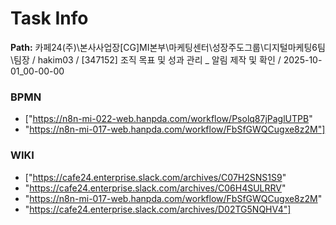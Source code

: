 # Task Info

**Path:** 카페24(주)\본사사업장\[CG]MI본부\마케팅센터\성장주도그룹\디지털마케팅6팀\팀장 / hakim03 / [347152] 조직 목표 및 성과 관리 _ 알림 제작 및 확인 / 2025-10-01_00-00-00

### BPMN
- ["https://n8n-mi-022-web.hanpda.com/workflow/Psolq87jPaglUTPB"
- "https://n8n-mi-017-web.hanpda.com/workflow/FbSfGWQCugxe8z2M"]

### WIKI
- ["https://cafe24.enterprise.slack.com/archives/C07H2SNS1S9"
- "https://cafe24.enterprise.slack.com/archives/C06H4SULRRV"
- "https://n8n-mi-017-web.hanpda.com/workflow/FbSfGWQCugxe8z2M"
- "https://cafe24.enterprise.slack.com/archives/D02TG5NQHV4"]

